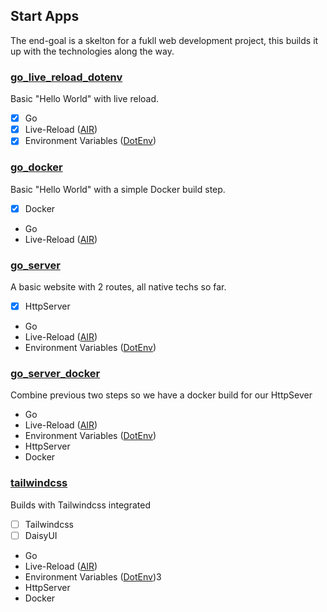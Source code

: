 ## Start Apps

The end-goal is a skelton for a fukll web development project, this builds it up with the technologies along the way.

### [go_live_reload_dotenv](./go_live_reload_dotenv)
Basic "Hello World" with live reload.
- [x] Go
- [x] Live-Reload ([AIR](https://github.com/air-verse/air))
- [x] Environment Variables ([DotEnv](https://github.com/joho/godotenv))

### [go_docker](./go_docker)
Basic "Hello World" with a simple Docker build step.

- [x] Docker
- Go
- Live-Reload ([AIR](https://github.com/air-verse/air))

### [go_server](./go_server)
A basic website with 2 routes, all native techs so far.

- [x] HttpServer
- Go
- Live-Reload ([AIR](https://github.com/air-verse/air))
- Environment Variables ([DotEnv](https://github.com/joho/godotenv))

### [go_server_docker](./go_server_docker)
Combine previous two steps so we have a docker build for our HttpSever

- Go
- Live-Reload ([AIR](https://github.com/air-verse/air))
- Environment Variables ([DotEnv](https://github.com/joho/godotenv))
- HttpServer
- Docker

### [tailwindcss](./tailwindcss)
Builds with Tailwindcss integrated

- [ ] Tailwindcss
- [ ] DaisyUI
- Go
- Live-Reload ([AIR](https://github.com/air-verse/air))
- Environment Variables ([DotEnv](https://github.com/joho/godotenv))3
- HttpServer
- Docker
